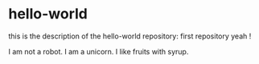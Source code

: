 # hello-world

this is the description of the hello-world repository: first repository yeah !

I am not a robot. I am a unicorn.
I like fruits with syrup.
